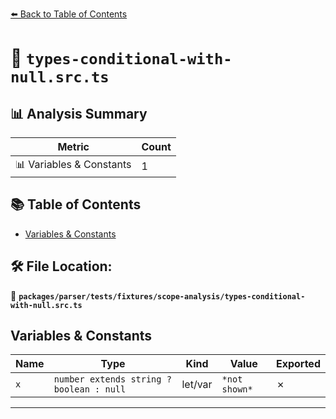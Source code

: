 [⬅️ Back to Table of Contents](../../../../../index.md)

# 📄 `types-conditional-with-null.src.ts`

## 📊 Analysis Summary

| Metric | Count |
|--------|-------|
| 📊 Variables & Constants | 1 |

## 📚 Table of Contents

- [Variables & Constants](#variables-constants)

## 🛠️ File Location:
📂 **`packages/parser/tests/fixtures/scope-analysis/types-conditional-with-null.src.ts`**

## Variables & Constants

| Name | Type | Kind | Value | Exported |
|------|------|------|-------|----------|
| `x` | `number extends string ? boolean : null` | let/var | `*not shown*` | ✗ |


---